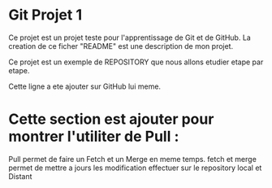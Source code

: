 # Git Projet 1
Ce projet est un projet teste pour l'apprentissage de Git et de GitHub.
La creation de ce ficher "README" est une description  de mon projet.

Ce projet est un exemple de REPOSITORY que nous allons etudier etape par etape.

Cette ligne a ete ajouter sur GitHub lui meme.

# Cette section est ajouter pour montrer  l'utiliter de Pull :

Pull permet de faire un Fetch et un Merge en meme temps.
fetch et merge permet de mettre a jours les modification effectuer sur le repository local et Distant
